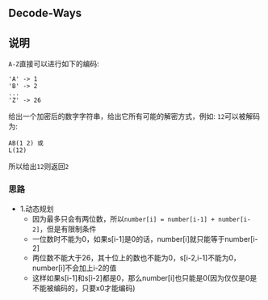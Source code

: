 ## Decode-Ways

## 说明
`A-Z`直接可以进行如下的编码:

```
'A' -> 1
'B' -> 2
...
'Z' -> 26
```

给出一个加密后的数字字符串，给出它所有可能的解密方式，例如:
`12`可以被解码为:

```
AB(1 2) 或
L(12)
```
所以给出`12`则返回`2`

### 思路

* 1.动态规划
	* 因为最多只会有两位数，所以`number[i] = number[i-1] + number[i-2]`，但是有限制条件
	* 一位数时不能为0，如果s[i-1]是0的话，number[i]就只能等于number[i-2]
	* 两位数不能大于26，其十位上的数也不能为0，s[i-2,i-1]不能为0，number[i]不会加上i-2的值
	* 这样如果s[i-1]和s[i-2]都是0，那么number[i]也只能是0(因为仅仅是0是不能被编码的，只要x0才能编码)

